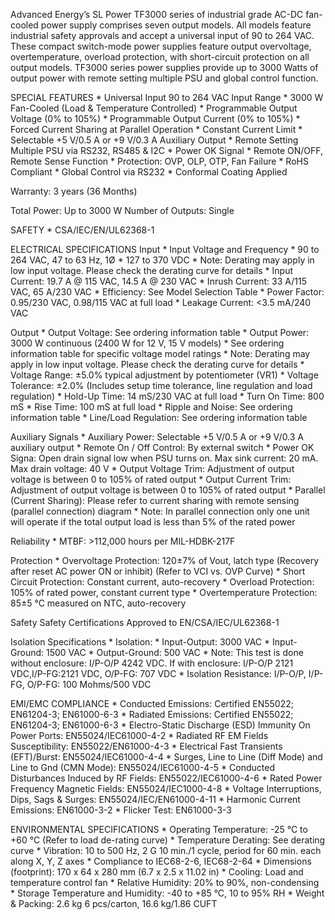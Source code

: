 Advanced Energy’s SL Power TF3000 series of industrial grade AC-DC fan-cooled power supply comprises seven output models. All models feature industrial safety approvals and accept a universal input of 90 to 264 VAC. These compact switch-mode power supplies feature output overvoltage, overtemperature, overload protection, with short-circuit protection on all output models. TF3000 series power supplies provide up to 3000 Watts of output power with remote setting multiple PSU and global control function.

SPECIAL FEATURES
    * Universal Input 90 to 264 VAC Input Range
    * 3000 W Fan-Cooled (Load & Temperature Controlled)
    * Programmable Output Voltage (0% to 105%)
    * Programmable Output Current (0% to 105%)
    * Forced Current Sharing at Parallel Operation
    * Constant Current Limit
    * Selectable +5 V/0.5 A or +9 V/0.3 A Auxiliary Output
    * Remote Setting Multiple PSU via RS232, RS485 & I2C
    * Power OK Signal
    * Remote ON/OFF, Remote Sense Function
    * Protection: OVP, OLP, OTP, Fan Failure
    * RoHS Compliant
    * Global Control via RS232
    * Conformal Coating Applied

Warranty: 3 years (36 Months)

Total Power: Up to 3000 W
Number of Outputs: Single

SAFETY
    * CSA/IEC/EN/UL62368-1

ELECTRICAL SPECIFICATIONS
Input
    * Input Voltage and Frequency
        * 90 to 264 VAC, 47 to 63 Hz, 1Ø
        * 127 to 370 VDC
        * Note: Derating may apply in low input voltage. Please check the derating curve for details
    * Input Current: 19.7 A @ 115 VAC, 14.5 A @ 230 VAC
    * Inrush Current: 33 A/115 VAC, 65 A/230 VAC
    * Efficiency: See Model Selection Table
    * Power Factor: 0.95/230 VAC, 0.98/115 VAC at full load
    * Leakage Current: <3.5 mA/240 VAC

Output
    * Output Voltage: See ordering information table
    * Output Power: 3000 W continuous (2400 W for 12 V, 15 V models)
        * See ordering information table for specific voltage model ratings
        * Note: Derating may apply in low input voltage. Please check the derating curve for details
    * Voltage Range: ±5.0% typical adjustment by potentiometer (VR1)
    * Voltage Tolerance: ±2.0% (Includes setup time tolerance, line regulation and load regulation)
    * Hold-Up Time: 14 mS/230 VAC at full load
    * Turn On Time: 800 mS
    * Rise Time: 100 mS at full load
    * Ripple and Noise: See ordering information table
    * Line/Load Regulation: See ordering information table

Auxiliary Signals
    * Auxiliary Power: Selectable +5 V/0.5 A or +9 V/0.3 A auxiliary output
    * Remote On / Off Control: By external switch
    * Power OK Signa: Open drain signal low when PSU turns on. Max sink current: 20 mA. Max drain voltage: 40 V
    * Output Voltage Trim: Adjustment of output voltage is between 0 to 105% of rated output
    * Output Current Trim: Adjustment of output voltage is between 0 to 105% of rated output
    * Parallel (Current Sharing): Please refer to current sharing with remote sensing (parallel connection) diagram
        * Note: In parallel connection only one unit will operate if the total output load is less than 5% of the rated power

Reliability
    * MTBF: >112,000 hours per MIL-HDBK-217F

Protection
    * Overvoltage Protection: 120±7% of Vout, latch type (Recovery after reset AC power ON or inhibit) (Refer to VCI vs. OVP Curve)
    * Short Circuit Protection: Constant current, auto-recovery
    * Overload Protection: 105% of rated power, constant current type
    * Overtemperature Protection: 85±5 °C measured on NTC, auto-recovery

Safety
    Safety Certifications Approved to EN/CSA/IEC/UL62368-1

Isolation Specifications
    * Isolation:
        * Input-Output: 3000 VAC
        * Input-Ground: 1500 VAC
        * Output-Ground: 500 VAC
        * Note: This test is done without enclosure: I/P-O/P 4242 VDC. If with enclosure: I/P-O/P 2121 VDC,I/P-FG:2121 VDC, O/P-FG: 707 VDC
    * Isolation Resistance: I/P-O/P, I/P-FG, O/P-FG: 100 Mohms/500 VDC

EMI/EMC COMPLIANCE
    * Conducted Emissions: Certified EN55022; EN61204-3; EN61000-6-3
    * Radiated Emissions: Certified EN55022; EN61204-3; EN61000-6-3
    * Electro-Static Discharge (ESD) Immunity On Power Ports: EN55024/IEC61000-4-2
    * Radiated RF EM Fields Susceptibility: EN55022/EN61000-4-3
    * Electrical Fast Transients (EFT)/Burst: EN55024/IEC61000-4-4
    * Surges, Line to Line (Diff Mode) and Line to Gnd (CMN Mode): EN55024/IEC61000-4-5
    * Conducted Disturbances Induced by RF Fields: EN55022/IEC61000-4-6
    * Rated Power Frequency Magnetic Fields: EN55024/IEC1000-4-8
    * Voltage Interruptions, Dips, Sags & Surges: EN55024/IEC/EN61000-4-11
    * Harmonic Current Emissions: EN61000-3-2
    * Flicker Test: EN61000-3-3

ENVIRONMENTAL SPECIFICATIONS
    * Operating Temperature: -25 °C to +60 °C (Refer to load de-rating curve)
    * Temperature Derating: See derating curve
    * Vibration: 10 to 500 Hz, 2 G 10 min./1 cycle, period for 60 min. each along X, Y, Z axes
        * Compliance to IEC68-2-6, IEC68-2-64
    * Dimensions (footprint): 170 x 64 x 280 mm (6.7 x 2.5 x 11.02 in)
    * Cooling: Load and temperature control fan
    * Relative Humidity: 20% to 90%, non-condensing
    * Storage Temperature and Humidity: -40 to +85 °C, 10 to 95% RH
    * Weight & Packing: 2.6 kg 6 pcs/carton, 16.6 kg/1.86 CUFT